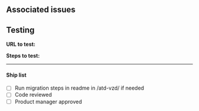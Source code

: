 ## Associated issues

## Testing
**URL to test:** <!-- VZ URL or Netlify -->

**Steps to test:**


---
#### Ship list
- [ ] Run migration steps in readme in /atd-vzd/ if needed
- [ ] Code reviewed
- [ ] Product manager approved
